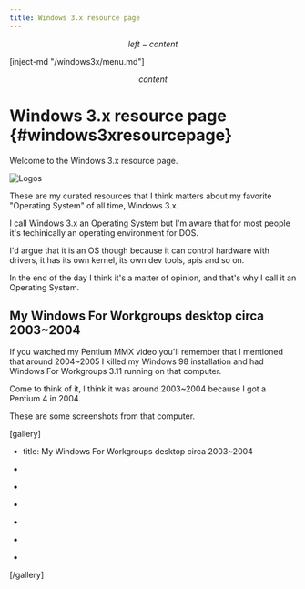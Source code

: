 ```yaml
---
title: Windows 3.x resource page
---
```


$$ left-content $$

[inject-md "/windows3x/menu.md"]

$$ content $$

# Windows 3.x resource page {#windows3xresourcepage}

Welcome to the Windows 3.x resource page.

![Logos](/contents/pages/windows3x/title-screens.png)

These are my curated resources that I think matters about my favorite "Operating System" of all time, Windows 3.x.

I call Windows 3.x an Operating System but I'm aware that for most people it's techinically an operating environment for DOS.

I'd argue that it is an OS though because it can control hardware with drivers, it has its own kernel, its own dev tools, apis and so on.

In the end of the day I think it's a matter of opinion, and that's why I call it an Operating System.

## My Windows For Workgroups desktop circa 2003~2004

If you watched my Pentium MMX video you'll remember that I mentioned that around 2004~2005 I killed my Windows 98 installation and had Windows For Workgroups 3.11 running on that computer.

Come to think of it, I think it was around 2003~2004 because I got a Pentium 4 in 2004.

These are some screenshots from that computer.

[gallery]

- title: My Windows For Workgroups desktop circa 2003~2004

- [](/contents/pages/windows3x/ericwin3-1.jpg)
- [](/contents/pages/windows3x/ericwin3-2.jpg)
- [](/contents/pages/windows3x/ericwin3-3.jpg)
- [](/contents/pages/windows3x/ericwin3-4.jpg)
- [](/contents/pages/windows3x/ericwin3-5.jpg)
- [](/contents/pages/windows3x/ericwin3-6.jpg)

[/gallery]
